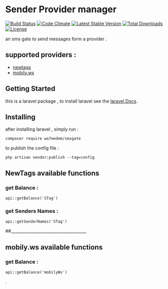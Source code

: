 # Sender Provider manager
[![Build Status](https://travis-ci.org/wa7eedem/sender.svg?branch=master)](https://travis-ci.org/wa7eedem/sender)
[![Code Climate](https://codeclimate.com/github/wa7eedem/sender/badges/gpa.svg)](https://codeclimate.com/github/wa7eedem/sender)
[![Latest Stable Version](https://poser.pugx.org/wa7eedem/smsgate/v/stable?format=flat)](https://packagist.org/packages/wa7eedem/smsgate)
[![Total Downloads](https://poser.pugx.org/wa7eedem/smsgate/downloads?format=flat)](https://packagist.org/packages/wa7eedem/smsgate)
[![License](https://poser.pugx.org/wa7eedem/smsgate/license?format=flat)](https://packagist.org/packages/wa7eedem/smsgate)


an sms gate to send messages form a provider .

## supported providers :
* [newtags](http://www.newtags.com.sa.com/)
* [mobily.ws](https://mobily.ws/)


## Getting Started

this is a laravel package , to install laravel see the [laravel Docs](https://laravel.com/docs/master/).


## Installing

after installing laravel , simply run :

```
composer require wa7eedem/smsgate
```

to publish the config file :

```
php artisan vendor:publish --tag=config
```


## NewTags available functions

### get Balance :

```
api::getBalance('STag')
```

### get Senders Names :

```
api::getSenderNames('STag')
```

##_____________________________________

## mobily.ws available functions

### get Balance :

```
api::getBalance('mobilyWs')
```




.

